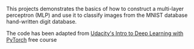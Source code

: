 This projects demonstrates the basics of how to construct a multi-layer perceptron (MLP) and use it to classify images from the MNIST database hand-written digit database.

The code has been adapted from [Udacity's Intro to Deep Learning with PyTorch](https://www.udacity.com/course/deep-learning-pytorch--ud188) free course
